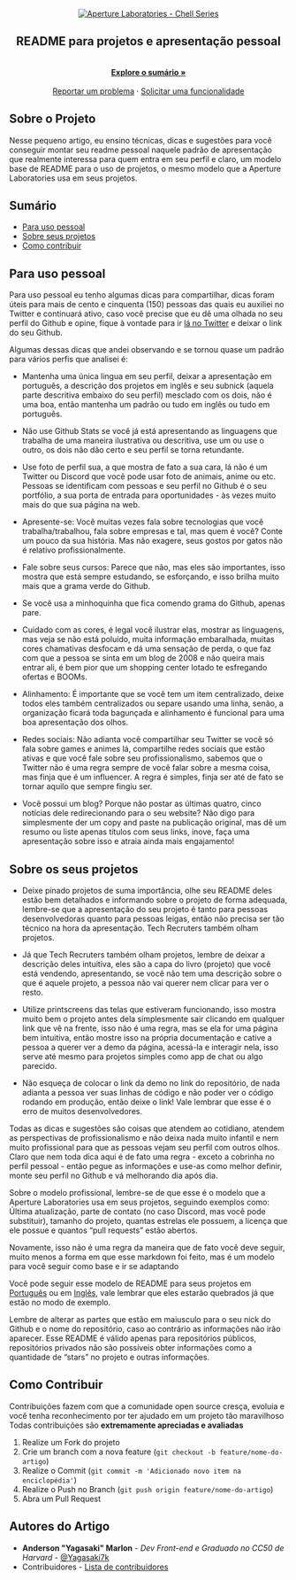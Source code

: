 <p align="center">
  <a href="https://github.com/ApertureLaboratory">
    <img alt="Aperture Laboratories - Chell Series" src="https://github.com/ApertureLaboratory/4chell/blob/main/.github/ChellSeries.png" />
    </a>    
</p>

<p align="center">
  <h2 align="center">README para projetos e apresentação pessoal</h2>
  
  <p align="center">
    <br />
    <a href="#Sumário"><strong>Explore o sumário »</strong></a>
    <br />
    <br />
    <a href="https://github.com/Yagasaki7K/readme4chell/issues">Reportar um problema</a>
    ·
    <a href="https://github.com/Yagasaki7K/readme4chell/issues">Solicitar uma funcionalidade</a>
  </p>
</p>

## Sobre o Projeto
Nesse pequeno artigo, eu ensino técnicas, dicas e sugestões para você conseguir montar seu readme pessoal naquele padrão de apresentação que realmente interessa para quem entra em seu perfil e claro, um modelo base de README para o uso de projetos, o mesmo modelo que a Aperture Laboratories usa em seus projetos.


## Sumário

- [Para uso pessoal](#para-uso-pessoal)
- [Sobre seus projetos](#sobre-seus-projetos)
- [Como contribuir](#como-contribuir)
  
## Para uso pessoal
Para uso pessoal eu tenho algumas dicas para compartilhar, dicas foram úteis para mais de cento e cinquenta (150) pessoas das quais eu auxiliei no Twitter e continuará ativo, caso você precise que eu dê uma olhada no seu perfil do Github e opine, fique à vontade para ir [lá no Twitter](https://twitter.com/Yagasaki7K/status/1505935508853112832) e deixar o link do seu Github.

Algumas dessas dicas que andei observando e se tornou quase um padrão para vários perfis que analisei é: 

- Mantenha uma única lingua em seu perfil, deixar a apresentação em português, a descrição dos projetos em inglês e seu subnick (aquela parte descritiva embaixo do seu perfil) mesclado com os dois, não é uma boa, então mantenha um padrão ou tudo em inglês ou tudo em português.

- Não use Github Stats se você já está apresentando as linguagens que trabalha de uma maneira ilustrativa ou descritiva, use um ou use o outro, os dois não dão certo e seu perfil se torna retundante.

- Use foto de perfil sua, a que mostra de fato a sua cara, lá não é um Twitter ou Discord que você pode usar foto de animais, anime ou etc. Pessoas se identificam com pessoas e seu perfil no Github é o seu portfólio, a sua porta de entrada para oportunidades - às vezes muito mais do que sua página na web.

- Apresente-se: Você muitas vezes fala sobre tecnologias que você trabalha/trabalhou, fala sobre empresas e tal, mas quem é você? Conte um pouco da sua história. Mas não exagere, seus gostos por gatos não é relativo profissionalmente.

- Fale sobre seus cursos: Parece que não, mas eles são importantes, isso mostra que está sempre estudando, se esforçando, e isso brilha muito mais que a grama verde do Github.

- Se você usa a minhoquinha que fica comendo grama do Github, apenas pare.

- Cuidado com as cores, é legal você ilustrar elas, mostrar as linguagens, mas veja se não está poluído, muita informação embaralhada, muitas cores chamativas desfocam e dá uma sensação de perda, o que faz com que a pessoa se sinta em um blog de 2008 e não queira mais entrar ali, é bem pior que um shopping center lotado te esfregando ofertas e BOOMs.

- Alinhamento: É importante que se você tem um item centralizado, deixe todos eles também centralizados ou separe usando uma linha, senão, a organização ficará toda bagunçada e alinhamento é funcional para uma boa apresentação dos olhos.

- Redes sociais: Não adianta você compartilhar seu Twitter se você só fala sobre games e animes lá, compartilhe redes sociais que estão ativas e que você fale sobre seu profissionalismo, sabemos que o Twitter não é uma regra sempre de você falar sobre a mesma coisa, mas finja que é um influencer. A regra é simples, finja ser até de fato se tornar aquilo que sempre fingiu ser.

- Você possui um blog? Porque não postar as últimas quatro, cinco notícias dele redirecionando para o seu website? Não digo para simplesmente der um copy and paste na publicação original, mas dê um resumo ou liste apenas títulos com seus links, inove, faça uma apresentação sobre isso e atraia ainda mais engajamento!

## Sobre os seus projetos
- Deixe pinado projetos de suma importância, olhe seu README deles estão bem detalhados e informando sobre o projeto de forma adequada, lembre-se que a apresentação do seu projeto é tanto para pessoas desenvolvedoras quanto para pessoas leigas, então não precisa ser tão técnico na hora da apresentação. Tech Recruters também olham projetos.

- Já que Tech Recruters também olham projetos, lembre de deixar a descrição deles intuitiva, eles são a capa do livro (projeto) que você está vendendo, apresentando, se você não tem uma descrição sobre o que é aquele projeto, a pessoa não vai querer nem clicar para ver o resto.

- Utilize printscreens das telas que estiveram funcionando, isso mostra muito bem o projeto antes dela simplesmente sair clicando em qualquer link que vê na frente, isso não é uma regra, mas se ela for uma página bem intuitiva, então mostre isso na própria documentação e cative a pessoa a querer ver a demo da página, acessá-la e interagir nela, isso serve até mesmo para projetos simples como app de chat ou algo parecido.

- Não esqueça de colocar o link da demo no link do repositório, de nada adianta a pessoa ver suas linhas de código e não poder ver o código rodando em produção, então deixe o link! Vale lembrar que esse é o erro de muitos desenvolvedores.

Todas as dicas e sugestões são coisas que atendem ao cotidiano, atendem as perspectivas de profissionalismo e não deixa nada muito infantil e nem muito profissional para que as pessoas vejam seu perfil com outros olhos. Claro que nem toda dica aqui é de fato uma regra - exceto a cobrinha no perfil pessoal - então pegue as informações e use-as como melhor definir, monte seu perfil no Github e vá melhorando dia após dia.

Sobre o modelo profissional, lembre-se de que esse é o modelo que a Aperture Laboratories usa em seus projetos, seguindo exemplos como: Última atualização, parte de contato (no caso Discord, mas você pode substituir), tamanho do projeto, quantas estrelas ele possuem, a licença que ele possue e quantos “pull requests” estão abertos.

Novamente, isso não é uma regra da maneira que de fato você deve seguir, muito menos a forma em que esse markdown foi feito, mas é um modelo para você seguir como base e ir se adaptando

Você pode seguir esse modelo de README para seus projetos em [Português](https://github.com/Yagasaki7K/readme4chell/blob/main/README-TemplatePT.md) ou em [Inglês](https://github.com/Yagasaki7K/readme4chell/blob/main/README-TemplateEN.md), vale lembrar que eles estarão quebrados já que estão no modo de exemplo.

Lembre de alterar as partes que estão em maiusculo para o seu nick do Github e o nome do repositório, caso ao contrário as informações não irão aparecer. Esse README é válido apenas para repositórios públicos, repositórios privados não são possíveis obter informações como a quantidade de “stars” no projeto e outras informações.

## Como Contribuir

Contribuições fazem com que a comunidade open source cresça, evoluia e você tenha reconhecimento por ter ajudado em um projeto tão maravilhoso
Todas contribuições são **extremamente apreciadas e avaliadas**

1. Realize um Fork do projeto
2. Crie um branch com a nova feature (`git checkout -b feature/nome-do-artigo`)
3. Realize o Commit (`git commit -m 'Adicionado novo item na enciclopédia'`)
4. Realize o Push no Branch (`git push origin feature/nome-do-artigo`)
5. Abra um Pull Request

## Autores do Artigo

- **Anderson "Yagasaki" Marlon** - _Dev Front-end e Graduado no CC50 de Harvard_ - [@Yagasaki7k](https://twitter.com/Yagasaki7K)
- Contribuidores - [Lista de contribuidores](https://github.com/Yagasaki7K/readme4chell/graphs/contributors)
